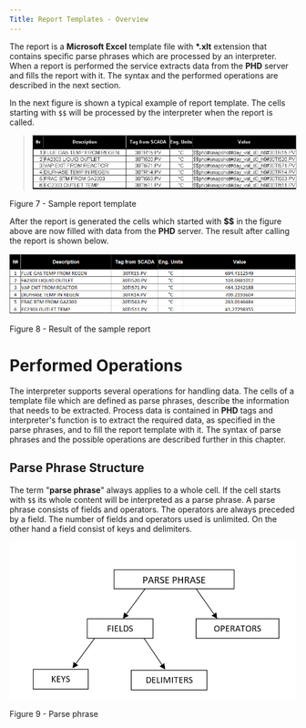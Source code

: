 ```yaml
---
Title: Report Templates - Overview
---
```


The report is a **Microsoft Excel** template file with **\*.xlt**
extension that contains specific parse phrases which are processed by an
interpreter. When a report is performed the service extracts data from
the **PHD** server and fills the report with it. The syntax and the
performed operations are described in the next section.

In the next figure is shown a typical example of report template. The
cells starting with `$$` will be processed by the interpreter when
the report is called.

> ![](./media/image7.png)

Figure 7 - Sample report template

After the report is generated the cells which started with **\$\$** in
the figure above are now filled with data from the **PHD** server. The
result after calling the report is shown below.

![](./media/image8.png)

Figure 8 - Result of the sample report

# Performed Operations

The interpreter supports several operations for handling data. The cells
of a template file which are defined as parse phrases, describe the
information that needs to be extracted. Process data is contained in
**PHD** tags and interpreter's function is to extract the required data,
as specified in the parse phrases, and to fill the report template with
it. The syntax of parse phrases and the possible operations are
described further in this chapter.

## Parse Phrase Structure

The term "**parse phrase**" always applies to a whole cell. If the cell
starts with `$$` its whole content will be interpreted as a parse
phrase. A parse phrase consists of fields and operators. The operators
are always preceded by a field. The number of fields and operators used
is unlimited. On the other hand a field consist of keys and delimiters.

![](./media/parse-phrase-structure.png)

Figure 9 - Parse phrase